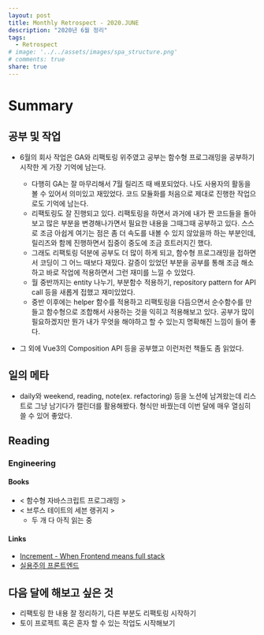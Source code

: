 ```yaml
---
layout: post
title: Monthly Retrospect - 2020.JUNE
description: "2020년 6월 정리"
tags:
  - Retrospect
# image: '../../assets/images/spa_structure.png'
# comments: true
share: true
---
```


# Summary

## 공부 및 작업

- 6월의 회사 작업은 GA와 리팩토링 위주였고 공부는 함수형 프로그래밍을 공부하기 시작한 게 가장 기억에 남는다.
  - 다행히 GA는 잘 마무리해서 7월 릴리즈 때 배포되었다. 나도 사용자의 활동을 볼 수 있어서 의미있고 재밌었다. 코드 모듈화를 처음으로 제대로 진행한 작업으로도 기억에 남는다.
  - 리팩토링도 잘 진행되고 있다. 리팩토링을 하면서 과거에 내가 짠 코드들을 돌아보고 많은 부분을 변경해나가면서 필요한 내용을 그때그때 공부하고 있다. 스스로 조금 아쉽게 여기는 점은 좀 더 속도를 내볼 수 있지 않았을까 하는 부분인데, 릴리즈와 함께 진행하면서 집중이 중도에 조금 흐트러지긴 했다.
  - 그래도 리팩토링 덕분에 공부도 더 많이 하게 되고, 함수형 프로그래밍을 접하면서 코딩이 그 어느 때보다 재밌다. 갈증이 있었던 부분을 공부를 통해 조금 해소하고 바로 작업에 적용하면서 그런 재미를 느낄 수 있었다.
  - 월 중반까지는 entity 나누기, 부분함수 적용하기, repository pattern for API call 등을 새롭게 접했고 재미있었다.
  - 중반 이후에는 helper 함수를 적용하고 리팩토링을 다듬으면서 순수함수를 만들고 함수형으로 조합해서 사용하는 것을 익히고 적용해보고 있다. 공부가 많이 필요하겠지만 뭔가 내가 무엇을 해야하고 할 수 있는지 명확해진 느낌이 들어 좋다.

- 그 외에 Vue3의 Composition API 등을 공부했고 이런저런 책들도 좀 읽었다.

## 일의 메타

- daily와 weekend, reading, note(ex. refactoring) 등을 노션에 남겨왔는데 리스트로 그냥 남기다가 캘린더를 활용해봤다. 형식만 바꿨는데 이번 달에 매우 열심히 쓸 수 있어 좋았다.

## Reading

### Engineering

#### Books

- < 함수형 자바스크립트 프로그래밍 >
- < 브루스 테이트의 세븐 랭귀지 >
  - 두 개 다 아직 읽는 중

#### Links

- [Increment - When Frontend means full stack](https://increment.com/frontend/when-frontend-means-full-stack/)
- [실용주의 프론트엔드](https://peter-cho.gitbook.io/book/)

## 다음 달에 해보고 싶은 것

- 리팩토링 한 내용 잘 정리하기, 다른 부분도 리팩토링 시작하기
- 토이 프로젝트 혹은 혼자 할 수 있는 작업도 시작해보기

